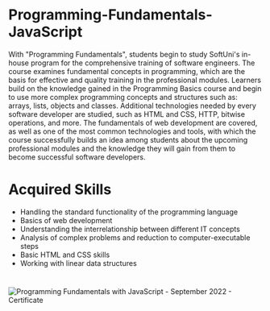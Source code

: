 # Programming-Fundamentals-JavaScript
With "Programming Fundamentals", students begin to study SoftUni's in-house program for the comprehensive training of software engineers. The course examines fundamental concepts in programming, which are the basis for effective and quality training in the professional modules. Learners build on the knowledge gained in the Programming Basics course and begin to use more complex programming concepts and structures such as: arrays, lists, objects and classes. Additional technologies needed by every software developer are studied, such as HTML and CSS, HTTP, bitwise operations, and more. The fundamentals of web development are covered, as well as one of the most common technologies and tools, with which the course successfully builds an idea among students about the upcoming professional modules and the knowledge they will gain from them to become successful software developers.
# Acquired Skills
- Handling the standard functionality of the programming language
- Basics of web development
- Understanding the interrelationship between different IT concepts
- Analysis of complex problems and reduction to computer-executable steps
- Basic HTML and CSS skills
- Working with linear data structures
#
![Programming Fundamentals with JavaScript - September 2022 - Certificate](https://github.com/Lalutoww/Programming-Fundamentals-JS/assets/47317818/be0061d1-99a4-4af3-a181-54781b561ebf)
